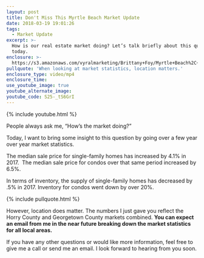 ```yaml
---
layout: post
title: Don't Miss This Myrtle Beach Market Update
date: 2018-03-19 19:01:26
tags:
  - Market Update
excerpt: >-
  How is our real estate market doing? Let’s talk briefly about this question,
  today.
enclosure: >-
  https://s3.amazonaws.com/vyralmarketing/Brittany+Foy/Myrtle+Beach%2C+SC+Real+Estate+Market+Update.mp4
pullquote: 'When looking at market statistics, location matters.'
enclosure_type: video/mp4
enclosure_time:
use_youtube_image: true
youtube_alternate_image:
youtube_code: S25-_tS6GrI
---
```


{% include youtube.html %}

People always ask me, “How’s the market doing?”

Today, I want to bring some insight to this question by going over a few year over year market statistics.

The median sale price for single-family homes has increased by 4.1% in 2017. &nbsp;The median sale price for condos over that same period increased by 6.5%.

In terms of inventory, the supply of single-family homes has decreased by .5% in 2017. Inventory for condos went down by over 20%.&nbsp;

{% include pullquote.html %}

However, location does matter. The numbers I just gave you reflect the Horry County and Georgetown County markets combined. **You can expect an email from me in the near future breaking down the market statistics for all local areas.&nbsp;**

If you have any other questions or would like more information, feel free to give me a call or send me an email. I look forward to hearing from you soon.